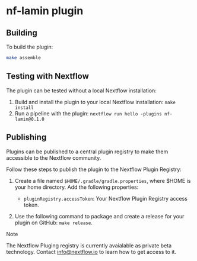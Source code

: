 # nf-lamin plugin

## Building

To build the plugin:

```bash
make assemble
```

## Testing with Nextflow

The plugin can be tested without a local Nextflow installation:

1. Build and install the plugin to your local Nextflow installation: `make install`
2. Run a pipeline with the plugin: `nextflow run hello -plugins nf-lamin@0.1.0`

## Publishing

Plugins can be published to a central plugin registry to make them accessible to the Nextflow community.

Follow these steps to publish the plugin to the Nextflow Plugin Registry:

1. Create a file named `$HOME/.gradle/gradle.properties`, where $HOME is your home directory. Add the following properties:

   - `pluginRegistry.accessToken`: Your Nextflow Plugin Registry access token.

2. Use the following command to package and create a release for your plugin on GitHub: `make release`.

> [!NOTE]
> The Nextflow Pluging registry is currently avaialable as private beta technology. Contact info@nextflow.io to learn how to get access to it.

